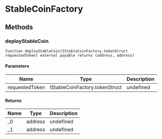 # StableCoinFactory









## Methods

### deployStableCoin

```solidity
function deployStableCoin(IStableCoinFactory.tokenStruct requestedToken) external payable returns (address, address)
```





#### Parameters

| Name | Type | Description |
|---|---|---|
| requestedToken | IStableCoinFactory.tokenStruct | undefined |

#### Returns

| Name | Type | Description |
|---|---|---|
| _0 | address | undefined |
| _1 | address | undefined |




